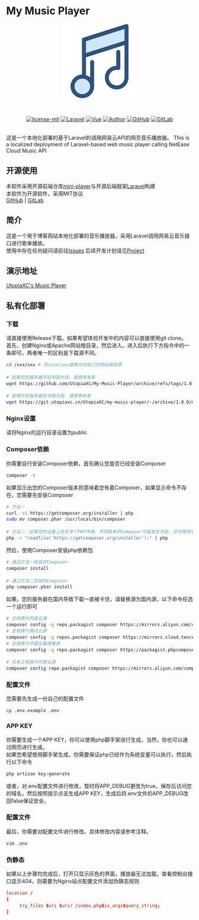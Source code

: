# My Music Player  
<p align="center"><img src="public/images/music.png" alt="logo"/></p>
<br>
<p align="center">
<a target="_blank" href="https://github.com/UtopiaXC/My-Music-Player/blob/master/LICENSE"><img src="https://img.shields.io/badge/license-MIT-green" alt="license-mit"/></a>
<a target="_blank" href="https://laravel.com/"><img src="https://img.shields.io/badge/Laravel-8.83.11-%23ff5252" alt="Laravel"/></a>
<a target="_blank" href="https://vuejs.org/"><img src="https://img.shields.io/badge/Vue-2.x-%2343a047" alt="Vue"/></a>
<a target="_blank" href="https://www.utopiaxc.cn/"><img src="https://img.shields.io/badge/Author-UtopiaXC-%23ae52d4" alt="Author"/></a>
<a target="_blank" href="https://github.com/UtopiaXC/My-Music-Player"><img src="https://img.shields.io/badge/GitHub-My%20Music%20Player-%236d6d6d" alt="GitHub"/></a>
<a target="_blank" href="https://git.utopiaxc.cn/UtopiaXC/my-music-player"><img src="https://img.shields.io/badge/GitLab-My%20Music%20Player-%23ff8a65" alt="GitLab"/></a>
</p>
<br>
这是一个本地化部署的基于Laravel的调用网易云API的网页音乐播放器。  
This is a localized deployment of Laravel-based web music player calling NetEase Cloud Music API  

## 开源使用  
本软件采用开源前端仓库[mini-player](https://github.com/muhammed/mini-player)与开源后端框架[Laravel](https://github.com/laravel/laravel)构建  
本软件为开源软件，采用MIT协议  
[GitHub](https://github.com/UtopiaXC/My-Music-Player) | [GitLab](https://git.utopiaxc.cn/UtopiaXC/my-music-player)

## 简介
这是一个用于博客网站本地化部署的音乐播放器，采用Laravel调用网易云音乐接口进行歌单播放。  
使用中存在任何疑问请前往[Issues](https://github.com/UtopiaXC/My-Music-Player/issues)
后续开发计划请见[Project](https://github.com/UtopiaXC/My-Music-Player/projects)

## 演示地址
[UtopiaXC's Music Player](https://music.utopiaxc.cn/) 

## 私有化部署
### 下载  
请直接使用Release下载。如果希望体验开发中的内容可以直接使用git clone。  
首先，创建Nginx或Apache网站根目录，然后进入。进入后执行下方指令中的一条即可，两者唯一的区别是下载源不同。  
```bash
cd /xxx/xxx # 将/xxx/xxx替换为你自己的网站根目录

# 如果你的服务器不在中国大陆，请使用本条
wget https://github.com/UtopiaXC/My-Music-Player/archive/refs/tags/1.0.0.tar.gz && tar -zxvf 1.0.0.tar.gz && cp -r My-Music-Player-1.0.0/. ./ && rm -rf 1.0.0.tar.gz My-Music-Player-1.0.0/ && chmod -R 755 ./

# 如果你的服务器在中国大陆，请使用本条
wget https://git.utopiaxc.cn/UtopiaXC/my-music-player/-/archive/1.0.0/my-music-player-1.0.0.tar.gz && tar -zxvf my-music-player-1.0.0.tar.gz && cp -r my-music-player-1.0.0/.  ./ && rm -rf my-music-player-1.0.0.tar.gz my-music-player-1.0.0/ && chmod -R 755 ./
```

### Nginx设置
请将Nginx的运行目录设置为public  

### Composer依赖
你需要自行安装Composer依赖，首先确认您是否已经安装Composer  
```bash
composer -V
```
如果显示出您的Composer版本则意味着您有着Composer，如果显示命令不存在，您需要先安装Composer  
```bash
# 方法一
curl -sS https://getcomposer.org/installer | php
sudo mv composer.phar /usr/local/bin/composer

# 方法二：如果您的设备上存在多个PHP环境，不同版本的Composer可能发生冲突，您可使用本方法
php -r "readfile('https://getcomposer.org/installer');" | php
```

然后，使用Composer安装php依赖包  
```bash
# 通过方法一安装的Composer
composer install

# 通过方法二安装的Composer
php composer.phar install
```

如果，您的服务器在国内导致下载一直被卡住，请替换源为国内源，以下命令任选一个运行即可  
```bash
# 全局换为阿里云源
composer config -g repo.packagist composer https://mirrors.aliyun.com/composer/
# 全局换为腾讯云源
composer config -g repos.packagist composer https://mirrors.cloud.tencent.com/composer/
# 全局换为中国全量镜像源
composer config -g repo.packagist composer https://packagist.phpcomposer.com

# 仅本工程换为阿里云源
composer config repo.packagist composer https://mirrors.aliyun.com/composer/
```

### 配置文件
您需要先生成一份自己的配置文件  
```bash
cp .env.example .env
```

### APP KEY
你需要生成一个APP KEY，你可以使用php脚手架进行生成，当然，你也可以通过网页进行生成。  
如果您希望使用脚手架生成，你需要保证php已经作为系统变量可以执行，然后执行以下命令  
```bash
php artisan key:generate
```
或者，对.env配置文件进行修改，暂时将APP_DEBUG更改为true，保存后访问您的域名，然后按照提示点击生成APP KEY，生成后将.env文件的APP_DEBUG改回false保证安全。  

### 配置文件
最后，你需要对配置文件进行修改。具体修改内容请参考注释。
```bash
vim .env
```

### 伪静态
如果以上步骤均完成后，打开只显示灰色的界面，播放器无法加载，查看控制台接口显示404，则需要为Nginx站点配置文件添加伪静态规则
```conf
location /
{
	 try_files $uri $uri/ /index.php$is_args$query_string;
}
```
